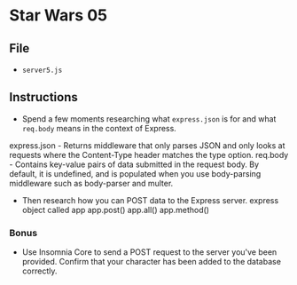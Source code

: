 # Star Wars 05

## File

* `server5.js`

## Instructions

* Spend a few moments researching what `express.json` is for and what `req.body` means in the context of Express.

express.json - Returns middleware that only parses JSON and only looks at requests where the Content-Type header matches the type option.
req.body - Contains key-value pairs of data submitted in the request body. By default, it is undefined, and is populated when you use body-parsing middleware such as body-parser and multer.

  * Then research how you can POST data to the Express server.
express object called app
app.post()
app.all()
app.method()

### Bonus

* Use Insomnia Core to send a POST request to the server you've been provided. Confirm that your character has been added to the database correctly.
